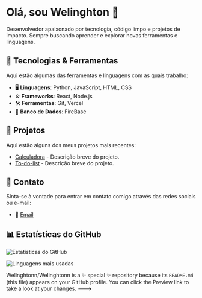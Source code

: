# Olá, sou Welinghton 👋

Desenvolvedor apaixonado por tecnologia, código limpo e projetos de impacto. Sempre buscando aprender e explorar novas ferramentas e linguagens.

## 🔧 Tecnologias & Ferramentas

Aqui estão algumas das ferramentas e linguagens com as quais trabalho:

- 🖥️ **Linguagens**: Python, JavaScript, HTML, CSS
- ⚙️ **Frameworks**: React, Node.js
- 🛠️ **Ferramentas**: Git, Vercel
- 🧰 **Banco de Dados**: FireBase

## 🚀 Projetos

Aqui estão alguns dos meus projetos mais recentes:

- [Calculadora](https://calculadora-em-ts-simple.vercel.app) - Descrição breve do projeto.
- [To-do-list](https://to-do-list-20.vercel.app) - Descrição breve do projeto.

## 💬 Contato

Sinta-se à vontade para entrar em contato comigo através das redes sociais ou e-mail:

- 📧 [Email](welinghtonmarcelo@gmail.com)

## 📊 Estatísticas do GitHub

![Estatísticas do GitHub](https://github-readme-stats.vercel.app/api?username=Welinghtonn&show_icons=true&theme=radical) 

![Linguagens mais usadas](https://github-readme-stats.vercel.app/api/top-langs/?username=Welinghtonn&layout=compact&theme=radical)

Welinghtonn/Welinghtonn is a ✨ special ✨ repository because its `README.md` (this file) appears on your GitHub profile.
You can click the Preview link to take a look at your changes.
--->
